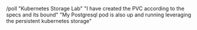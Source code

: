/poll "Kubernetes Storage Lab" "I have created the PVC according to the specs and its bound" "My Postgresql pod is also up and running leveraging the persistent kubernetes storage"
